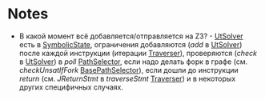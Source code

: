 # Notes

- В какой момент всё добавляется/отправляется на Z3? - [UtSolver](utbot/UtSolver.md) есть в [SymbolicState](utbot/SymbolicState.md), ограничения добавляются (_add_ в [UtSolver](utbot/UtSolver.md)) после каждой инструкции (итерации [Traverser](utbot/Traverser.md)), проверяются (_check_ в [UtSolver](utbot/UtSolver.md))  в _poll_ [PathSelector](utbot/PathSelector.md), если надо делать форк в графе (см. _checkUnsatIfFork_ [BasePathSelector](../../../utbot-framework/src/main/kotlin/org/utbot/engine/selectors/BasePathSelector.kt)), если дошли до инструкции _return_ (см. _JReturnStmt_ в _traverseStmt_ [Traverser](utbot/Traverser.md)) и в некоторых других специфичных случаях.
